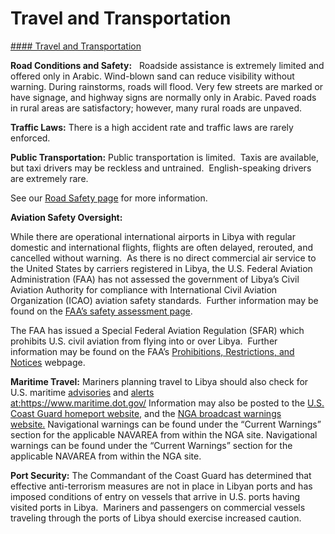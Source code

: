 # Travel and Transportation

[#### Travel and Transportation](javascript:void(0); "Travel and Transportation")

**Road Conditions and Safety:**   Roadside assistance is extremely limited and offered only in Arabic. Wind-blown sand can reduce visibility without warning. During rainstorms, roads will flood. Very few streets are marked or have signage, and highway signs are normally only in Arabic. Paved roads in rural areas are satisfactory; however, many rural roads are unpaved.

**Traffic Laws:** There is a high accident rate and traffic laws are rarely enforced.

**Public Transportation:** Public transportation is limited.  Taxis are available, but taxi drivers may be reckless and untrained.  English-speaking drivers are extremely rare.

See our [Road Safety page](https://travel.state.gov/content/travel/en/international-travel/before-you-go/driving-and-road-safety.html) for more information.

**Aviation Safety Oversight:**

While there are operational international airports in Libya with regular domestic and international flights, flights are often delayed, rerouted, and cancelled without warning.  As there is no direct commercial air service to the United States by carriers registered in Libya, the U.S. Federal Aviation Administration (FAA) has not assessed the government of Libya’s Civil Aviation Authority for compliance with International Civil Aviation Organization (ICAO) aviation safety standards.  Further information may be found on the [FAA’s safety assessment page](https://www.faa.gov/about/initiatives/iasa/).

The FAA has issued a Special Federal Aviation Regulation (SFAR) which prohibits U.S. civil aviation from flying into or over Libya.  Further information may be found on the FAA’s [Prohibitions, Restrictions, and Notices](https://www.faa.gov/air_traffic/publications/us_restrictions) webpage.

**Maritime Travel:** Mariners planning travel to Libya should also check for U.S. maritime [advisories](https://www.maritime.dot.gov/msci-advisories) and [alerts at:](https://www.maritime.dot.gov/msci-alerts)<https://www.maritime.dot.gov/> Information may also be posted to the [U.S. Coast Guard homeport website,](https://homeport.uscg.mil/) and the [NGA broadcast warnings website.](https://msi.nga.mil/NavWarnings) Navigational warnings can be found under the “Current Warnings” section for the applicable NAVAREA from within the NGA site. Navigational warnings can be found under the “Current Warnings” section for the applicable NAVAREA from within the NGA site.

**Port Security:** The Commandant of the Coast Guard has determined that effective anti-terrorism measures are not in place in Libyan ports and has imposed conditions of entry on vessels that arrive in U.S. ports having visited ports in Libya.  Mariners and passengers on commercial vessels traveling through the ports of Libya should exercise increased caution.